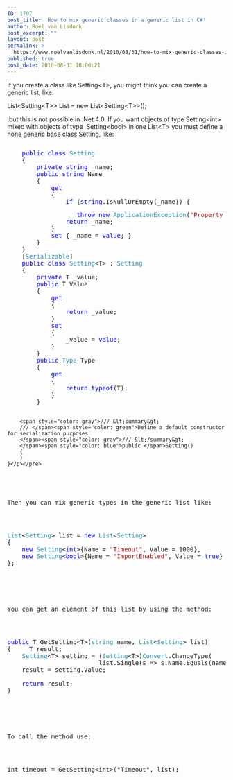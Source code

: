 ```yaml
---
ID: 1707
post_title: 'How to mix generic classes in a generic list in C#'
author: Roel van Lisdonk
post_excerpt: ""
layout: post
permalink: >
  https://www.roelvanlisdonk.nl/2010/08/31/how-to-mix-generic-classes-in-a-generic-list-in-c/
published: true
post_date: 2010-08-31 16:00:21
---
```

<p>If you create a class like Setting&lt;T&gt;, you might think you can create a generic list, like:</p>  <p>List&lt;Setting&lt;T&gt;&gt; List = new List&lt;Setting&lt;T&gt;&gt;();</p>  <p>,but this is not possible in .Net 4.0. If you want objects of type Setting&lt;int&gt; mixed with objects of type&#160; Setting&lt;bool&gt; in one List&lt;T&gt; you must define a none generic base class Setting, like:</p>  <pre class="code"><p><span style="color: blue">    public class </span><span style="color: #2b91af">Setting
    </span>{
        <span style="color: blue">private string </span>_name;
        <span style="color: blue">public string </span>Name
        {
            <span style="color: blue">get
            </span>{
                <span style="color: blue">if </span>(<span style="color: blue">string</span>.IsNullOrEmpty(_name)) { <span style="color: blue"></span></p><p><span style="color: blue">                   throw new </span><span style="color: #2b91af">ApplicationException</span>(<span style="color: #a31515">&quot;Property [Name] in class [Setting] is null or empty&quot;</span>); }
                <span style="color: blue">return </span>_name;
            }
            <span style="color: blue">set </span>{ _name = <span style="color: blue">value</span>; }
        }
    }
    [<span style="color: #2b91af">Serializable</span>]
    <span style="color: blue">public class </span><span style="color: #2b91af">Setting</span>&lt;T&gt; : <span style="color: #2b91af">Setting
    </span>{
        <span style="color: blue">private </span>T _value;
        <span style="color: blue">public </span>T Value
        {
            <span style="color: blue">get
            </span>{
                <span style="color: blue">return </span>_value;
            }
            <span style="color: blue">set
            </span>{
                _value = <span style="color: blue">value</span>;
            }
        }
        <span style="color: blue">public </span><span style="color: #2b91af">Type </span>Type
        {
            <span style="color: blue">get
            </span>{
                <span style="color: blue">return typeof</span>(T);
            }
        }

        <span style="color: gray">/// &lt;summary&gt;
        /// </span><span style="color: green">Define a default constructor for serialization purposes
        </span><span style="color: gray">/// &lt;/summary&gt;
        </span><span style="color: blue">public </span>Setting()
        {
        }
    }</p></pre>
<a href="http://11011.net/software/vspaste"></a>

<p>Then you can mix generic types in the generic list like:</p>

<pre class="code"><span style="color: #2b91af">List</span>&lt;<span style="color: #2b91af">Setting</span>&gt; list = <span style="color: blue">new </span><span style="color: #2b91af">List</span>&lt;<span style="color: #2b91af">Setting</span>&gt;
{
    <span style="color: blue">new </span><span style="color: #2b91af">Setting</span>&lt;<span style="color: blue">int</span>&gt;{Name = <span style="color: #a31515">&quot;Timeout&quot;</span>, Value = 1000},
    <span style="color: blue">new </span><span style="color: #2b91af">Setting</span>&lt;<span style="color: blue">bool</span>&gt;{Name = <span style="color: #a31515">&quot;ImportEnabled&quot;</span>, Value = <span style="color: blue">true</span>}
};</pre>
<a href="http://11011.net/software/vspaste"></a>

<p>You can get an element of this list by using the method:</p>

<pre class="code"><span style="color: blue">public </span>T GetSetting&lt;T&gt;(<span style="color: #2b91af">string</span><span style="color: #2b91af"> </span>name, <span style="color: #2b91af">List</span>&lt;<span style="color: #2b91af">Setting</span>&gt; list)
{&#160;&#160;&#160;&#160; T result;
    <span style="color: #2b91af">Setting</span>&lt;T&gt; setting = (<span style="color: #2b91af">Setting</span>&lt;T&gt;)<span style="color: #2b91af">Convert</span>.ChangeType(<br />&#160;&#160;&#160;&#160;&#160;&#160;&#160;&#160;&#160;&#160;&#160;&#160;&#160;&#160;&#160;&#160;&#160;&#160;&#160;&#160;&#160;&#160;&#160;&#160; list.Single(s =&gt; s.Name.Equals(name)), <span style="color: blue">typeof</span>(<span style="color: #2b91af">Setting</span>&lt;T&gt;), <span style="color: blue">null</span>);
    result = setting.Value;

    <span style="color: blue">return </span>result;
}</pre>
<a href="http://11011.net/software/vspaste"></a>

<p>To call the method use:</p>

<p>int timeout = GetSetting&lt;int&gt;(&quot;Timeout&quot;, list);</p>